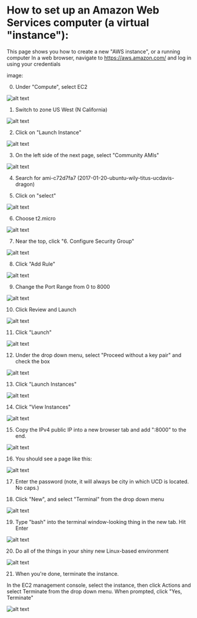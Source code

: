# How to set up an Amazon Web Services computer (a virtual "instance"):

This page shows you how to create a new "AWS instance", or a running computer
In a web browser, navigate to https://aws.amazon.com/ and log in using your credentials

image:

0. Under "Compute", select EC2

![alt text](~/Desktop/make_aws_instance/aws_images/step0.png)

1. Switch to zone US West (N California)

![alt text](~/Desktop/make_aws_instance/aws_images/step1.png)

2. Click on "Launch Instance"

![alt text](~/Desktop/make_aws_instance/aws_images/step2.png)

3. On the left side of the next page, select "Community AMIs"

![alt text](~/Desktop/make_aws_instance/aws_images/step3.png)

4. Search for ami-c72d7fa7 (2017-01-20-ubuntu-wily-titus-ucdavis-dragon)

5. Click on "select"

![alt text](~/Desktop/make_aws_instance/aws_images/step5.png)

6. Choose t2.micro

![alt text](~/Desktop/make_aws_instance/aws_images/step6.png)

7. Near the top, click "6. Configure Security Group"

![alt text](~/Desktop/make_aws_instance/aws_images/step7.png)

8. Click "Add Rule"

![alt text](~/Desktop/make_aws_instance/aws_images/step8.png)

9. Change the Port Range from 0 to 8000

![alt text](~/Desktop/make_aws_instance/aws_images/step9.png)

10. Click Review and Launch

![alt text](~/Desktop/make_aws_instance/aws_images/step10.png)

11. Click "Launch"

![alt text](~/Desktop/make_aws_instance/aws_images/step11.png)

12. Under the drop down menu, select "Proceed without a key pair" and check the box

![alt text](~/Desktop/make_aws_instance/aws_images/step12.png)

13. Click "Launch Instances"

![alt text](~/Desktop/make_aws_instance/aws_images/step13.png)

14. Click "View Instances"

![alt text](~/Desktop/make_aws_instance/aws_images/step14.png)

15. Copy the IPv4 public IP into a new browser tab and add ":8000" to the end.

![alt text](~/Desktop/make_aws_instance/aws_images/step15.png)

16. You should see a page like this:

![alt text](~/Desktop/make_aws_instance/aws_images/step16.png)

17. Enter the password (note, it will always be city in which UCD is located. No caps.)

18. Click "New", and select "Terminal" from the drop down menu

![alt text](~/Desktop/make_aws_instance/aws_images/step18.png)

19. Type "bash" into the terminal window-looking thing in the new tab. Hit Enter

![alt text](~/Desktop/make_aws_instance/aws_images/step19.png)

20. Do all of the things in your shiny new Linux-based environment

![alt text](~/Desktop/make_aws_instance/aws_images/step20.png)

21. When you're done, terminate the instance.

In the EC2 management console, select the instance, then click Actions and select
Terminate from the drop down menu. When prompted, click "Yes, Terminate"

![alt text](~/Desktop/make_aws_instance/aws_images/step21.png)